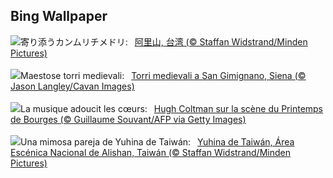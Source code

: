 ## Bing Wallpaper
![](https://www.bing.com/th?id=OHR.TaiwanYuhina_JA-JP8162219284_UHD.jpg&w=1000)寄り添うカンムリチメドリ:&nbsp;&ensp;[阿里山, 台湾 (© Staffan Widstrand/Minden Pictures)](https://www.bing.com/th?id=OHR.TaiwanYuhina_JA-JP8162219284_UHD.jpg)
<br><br/>
![](https://www.bing.com/th?id=OHR.SanGimignano1_IT-IT9409869098_UHD.jpg&w=1000)Maestose torri medievali:&nbsp;&ensp;[Torri medievali a San Gimignano, Siena (© Jason Langley/Cavan Images)](https://www.bing.com/th?id=OHR.SanGimignano1_IT-IT9409869098_UHD.jpg)
<br><br/>
![](https://www.bing.com/th?id=OHR.BourgesFestival_FR-FR2048973185_UHD.jpg&w=1000)La musique adoucit les cœurs:&nbsp;&ensp;[Hugh Coltman sur la scène du Printemps de Bourges (© Guillaume Souvant/AFP via Getty Images)](https://www.bing.com/th?id=OHR.BourgesFestival_FR-FR2048973185_UHD.jpg)
<br><br/>
![](https://www.bing.com/th?id=OHR.TaiwanYuhina_ES-ES3449517383_UHD.jpg&w=1000)Una mimosa pareja de Yuhina de Taiwán:&nbsp;&ensp;[Yuhina de Taiwán, Área Escénica Nacional de Alishan, Taiwán (© Staffan Widstrand/Minden Pictures)](https://www.bing.com/th?id=OHR.TaiwanYuhina_ES-ES3449517383_UHD.jpg)
<br><br/>
